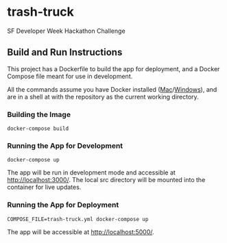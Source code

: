 # trash-truck
SF Developer Week Hackathon Challenge

## Build and Run Instructions

This project has a Dockerfile to build the app for deployment, and a Docker Compose file meant for use in development.

All the commands assume you have Docker installed ([Mac](https://store.docker.com/editions/community/docker-ce-desktop-mac)/[Windows](https://store.docker.com/editions/community/docker-ce-desktop-windows)), and are in a shell at with the repository as the current working directory.

### Building the Image

```
docker-compose build
```

### Running the App for Development

```
docker-compose up
```

The app will be run in development mode and accessible at [http://localhost:3000/](http://localhost:3000/). The local src directory will be mounted into the container for live updates.

### Running the App for Deployment

```
COMPOSE_FILE=trash-truck.yml docker-compose up
```

The app will be accessible at [http://localhost:5000/](http://localhost:5000/).
